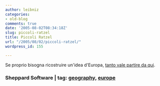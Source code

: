 ```yaml
---
author: leibniz
categories:
- old-blog
comments: true
date: '2005-08-02T08:34:18Z'
slug: piccoli-ratzel
title: Piccoli Ratzel
url: "/2005/08/02/piccoli-ratzel/"
wordpress_id: 155

---
```

Se proprio bisogna ricostruire un'idea d'Europa, [tanto vale partire da qui](https://www.sheppardsoftware.com/country_europe_G2_drag-drop.swf).  



### Sheppard Software | tag: [geography](https://www.technorati.com/tags/geography), [europe](https://www.technorati.com/tags/europe)  




  

